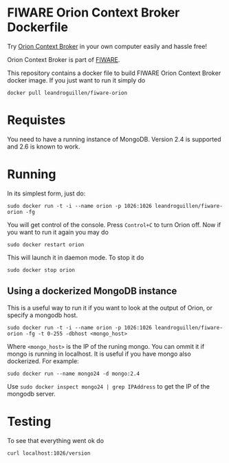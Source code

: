 # FIWARE Orion Context Broker Dockerfile

Try [Orion Context Broker](https://github.com/telefonicaid/fiware-orion) in your own computer easily and hassle free!

Orion Context Broker is part of [FIWARE](http://www.fiware.org/).

This repository contains a docker file to build FIWARE Orion Context Broker docker image. If you just want to run it simply do

    docker pull leandroguillen/fiware-orion

# Requistes

You need to have a running instance of MongoDB. Version 2.4 is supported and 2.6 is known to work.

# Running
In its simplest form, just do:

    sudo docker run -t -i --name orion -p 1026:1026 leandroguillen/fiware-orion -fg

You will get control of the console. Press `Control+C` to turn Orion off. Now if you want to run it again you may do

    sudo docker restart orion

This will launch it in daemon mode. To stop it do

    sudo docker stop orion

## Using a dockerized MongoDB instance
This is a useful way to run it if you want to look at the output of Orion, or specify a mongodb host.

    sudo docker run -t -i --name orion -p 1026:1026 leandroguillen/fiware-orion -fg -t 0-255 -dbhost <mongo_host>

Where `<mongo_host>` is the IP of the runing mongo. You can ommit it if mongo is running in localhost. It is useful if you have mongo also dockerized. For example:

    sudo docker run --name mongo24 -d mongo:2.4

Use `sudo docker inspect mongo24 | grep IPAddress` to get the IP of the mongodb server.

# Testing

To see that everything went ok do

    curl localhost:1026/version

